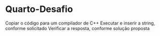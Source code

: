 # Quarto-Desafio
Copiar o código para um compilador de C++
Executar e inserir a string, conforme solicitado
Verificar a resposta, conforme solução proposta
